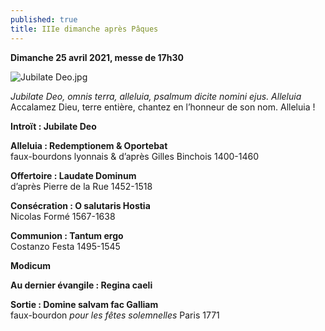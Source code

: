 ```yaml
---
published: true
title: IIIe dimanche après Pâques
---
```

**Dimanche 25 avril 2021, messe de 17h30**  

![Jubilate Deo.jpg]({{site.baseurl}}/images/Jubilate%20Deo.jpg)

*Jubilate Deo, omnis terra, alleluia, psalmum dicite nomini ejus. Alleluia*  
Accalamez Dieu, terre entière, chantez en l’honneur de son nom. Alleluia !

**Introït : Jubilate Deo**

**Alleluia : Redemptionem & Oportebat**  
faux-bourdons lyonnais & d’après Gilles Binchois 1400-1460

**Offertoire : Laudate Dominum**  
d’après Pierre de la Rue 1452-1518

**Consécration : O salutaris Hostia**  
Nicolas Formé 1567-1638

**Communion : Tantum ergo**  
Costanzo Festa 1495-1545

**Modicum**

**Au dernier évangile : Regina caeli**  

**Sortie : Domine salvam fac Galliam**  
faux-bourdon *pour les fêtes solemnelles* Paris 1771
